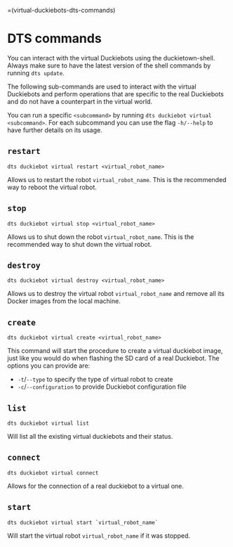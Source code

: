 =(virtual-duckiebots-dts-commands)
# DTS commands

You can interact with the virtual Duckiebots using the duckietown-shell. Always make sure to have the latest version
of the shell commands by running `dts update`.

The following sub-commands are used to interact with the virtual Duckiebots and perform operations that are specific to the real
Duckiebots and do not have a counterpart in the virtual world. 

You can run a specific `<subcommand>` by running `dts duckiebot virtual <subcommand>`. For each subcommand you can
use the flag `-h/--help` to have further details on its usage.

## `restart`

    dts duckiebot virtual restart <virtual_robot_name>

Allows us to restart the robot `virtual_robot_name`. 
This is the recommended way to reboot the virtual robot.

## `stop`

    dts duckiebot virtual stop <virtual_robot_name>

Allows us to shut down the robot `virtual_robot_name`. 
This is the recommended way to shut down the virtual robot.

## `destroy`

    dts duckiebot virtual destroy <virtual_robot_name>

Allows us to destroy the virtual robot `virtual_robot_name` and remove all its Docker images from the local machine.

## `create`

    dts duckiebot virtual create <virtual_robot_name>

This command will start the procedure to create a virtual duckiebot image, just like you would do when
flashing the SD card of a real Duckiebot.
The options you can provide are:

- `-t`/`--type` to specify the type of virtual robot to create
- `-c`/`--configuration` to provide Duckiebot configuration file

## `list`

    dts duckiebot virtual list

Will list all the existing virtual duckiebots and their status.

## `connect`

    dts duckiebot virtual connect

Allows for the connection of a real duckiebot to a virtual one.

## `start`

    dts duckiebot virtual start `virtual_robot_name`

Will start the virtual robot `virtual_robot_name` if it was stopped.